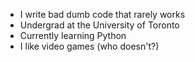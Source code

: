 - I write bad dumb code that rarely works
- Undergrad at the University of Toronto
- Currently learning Python
- I like video games (who doesn't?)

<!---
Concordski-144/Concordski-144 is a ✨ special ✨ repository because its `README.md` (this file) appears on your GitHub profile.
You can click the Preview link to take a look at your changes.
--->
